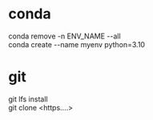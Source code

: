 # conda
conda remove -n ENV_NAME --all  
conda create --name myenv python=3.10

# git
git lfs install  
git clone <https....>
